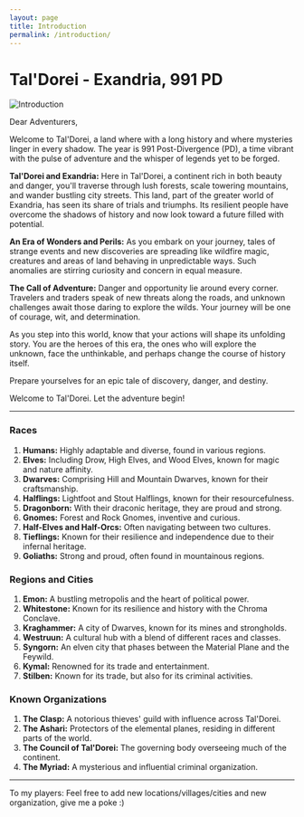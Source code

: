 ```yaml
---
layout: page
title: Introduction
permalink: /introduction/
---
```

# Tal'Dorei - Exandria, 991 PD

![Introduction](https://github.com/JanStaelens/JanStaelens.github.io/assets/40687012/abe3a96c-31b3-47b3-a0aa-e238fe56f81f)

Dear Adventurers,

Welcome to Tal'Dorei, a land where with a long history and where mysteries linger in every shadow. The year is 991 Post-Divergence (PD), a time vibrant with the pulse of adventure and the whisper of legends yet to be forged.

**Tal'Dorei and Exandria:** Here in Tal'Dorei, a continent rich in both beauty and danger, you'll traverse through lush forests, scale towering mountains, and wander bustling city streets. This land, part of the greater world of Exandria, has seen its share of trials and triumphs. Its resilient people have overcome the shadows of history and now look toward a future filled with potential.

**An Era of Wonders and Perils:** As you embark on your journey, tales of strange events and new discoveries are spreading like wildfire magic, creatures and areas of land behaving in unpredictable ways. Such anomalies are stirring curiosity and concern in equal measure.

**The Call of Adventure:** Danger and opportunity lie around every corner. Travelers and traders speak of new threats along the roads, and unknown challenges await those daring to explore the wilds. Your journey will be one of courage, wit, and determination.

As you step into this world, know that your actions will shape its unfolding story. You are the heroes of this era, the ones who will explore the unknown, face the unthinkable, and perhaps change the course of history itself.

Prepare yourselves for an epic tale of discovery, danger, and destiny.

Welcome to Tal'Dorei. Let the adventure begin!

---
### Races
1. **Humans:** Highly adaptable and diverse, found in various regions.
2. **Elves:** Including Drow, High Elves, and Wood Elves, known for magic and nature affinity.
3. **Dwarves:** Comprising Hill and Mountain Dwarves, known for their craftsmanship.
4. **Halflings:** Lightfoot and Stout Halflings, known for their resourcefulness.
5. **Dragonborn:** With their draconic heritage, they are proud and strong.
6. **Gnomes:** Forest and Rock Gnomes, inventive and curious.
7. **Half-Elves and Half-Orcs:** Often navigating between two cultures.
8. **Tieflings:** Known for their resilience and independence due to their infernal heritage.
9. **Goliaths:** Strong and proud, often found in mountainous regions.

### Regions and Cities
1. **Emon:** A bustling metropolis and the heart of political power.
2. **Whitestone:** Known for its resilience and history with the Chroma Conclave.
3. **Kraghammer:** A city of Dwarves, known for its mines and strongholds.
4. **Westruun:** A cultural hub with a blend of different races and classes.
5. **Syngorn:** An elven city that phases between the Material Plane and the Feywild.
6. **Kymal:** Renowned for its trade and entertainment.
7. **Stilben:** Known for its trade, but also for its criminal activities.

### Known Organizations
1. **The Clasp:** A notorious thieves' guild with influence across Tal'Dorei.
2. **The Ashari:** Protectors of the elemental planes, residing in different parts of the world.
3. **The Council of Tal'Dorei:** The governing body overseeing much of the continent.
4. **The Myriad:** A mysterious and influential criminal organization.

---

To my players:
Feel free to add new locations/villages/cities and new organization, give me a poke :) 
